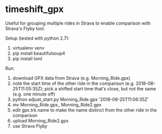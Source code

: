 # timeshift_gpx

Useful for grouping multiple rides in Strava to enable comparison with Strava's Flyby tool.

Setup (tested with python 2.7):
1. virtualenv venv
1. pip install beautifulsoup4
1. pip install lxml

Run:
1. download GPX data from Strava (e.g. Morning_Ride.gpx)
1. note the start time of the other ride in the comparison (e.g. 2018-08-25T11:05:35Z);
   pick a shifted start time that's close, but not the same (e.g. one minute off)
1. python adjust_start.py Morning_Ride.gpx '2018-08-25T11:06:35Z'
1. mv Morning_Ride.gpx_ Morning_Ride2.gpx
1. edit gpx.trk.name to make the name distinct from the other ride in the comparison
1. upload Morning_Ride2.gpx
1. use Strava Flyby

